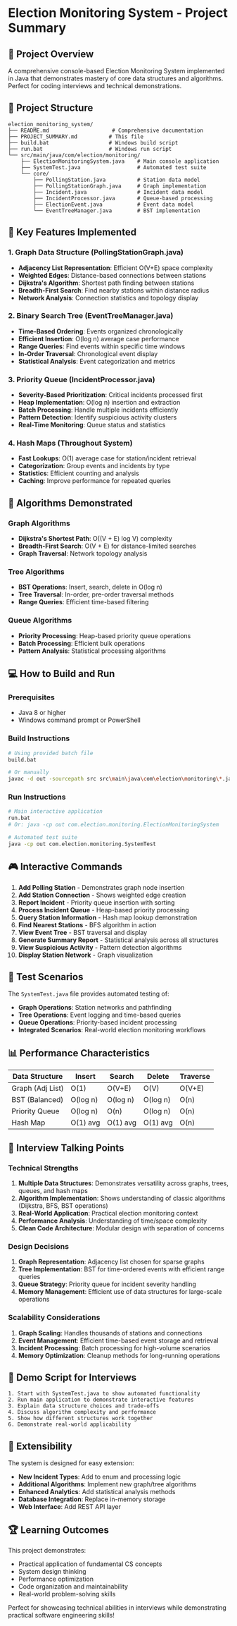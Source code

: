 # Election Monitoring System - Project Summary

## 🎯 Project Overview
A comprehensive console-based Election Monitoring System implemented in Java that demonstrates mastery of core data structures and algorithms. Perfect for coding interviews and technical demonstrations.

## 📁 Project Structure
```
election_monitoring_system/
├── README.md                    # Comprehensive documentation
├── PROJECT_SUMMARY.md          # This file
├── build.bat                   # Windows build script
├── run.bat                     # Windows run script
└── src/main/java/com/election/monitoring/
    ├── ElectionMonitoringSystem.java    # Main console application
    ├── SystemTest.java                  # Automated test suite
    └── core/
        ├── PollingStation.java          # Station data model
        ├── PollingStationGraph.java     # Graph implementation
        ├── Incident.java                # Incident data model
        ├── IncidentProcessor.java       # Queue-based processing
        ├── ElectionEvent.java           # Event data model
        └── EventTreeManager.java        # BST implementation
```

## 🚀 Key Features Implemented

### 1. Graph Data Structure (PollingStationGraph.java)
- **Adjacency List Representation**: Efficient O(V+E) space complexity
- **Weighted Edges**: Distance-based connections between stations
- **Dijkstra's Algorithm**: Shortest path finding between stations
- **Breadth-First Search**: Find nearby stations within distance radius
- **Network Analysis**: Connection statistics and topology display

### 2. Binary Search Tree (EventTreeManager.java)
- **Time-Based Ordering**: Events organized chronologically
- **Efficient Insertion**: O(log n) average case performance
- **Range Queries**: Find events within specific time windows
- **In-Order Traversal**: Chronological event display
- **Statistical Analysis**: Event categorization and metrics

### 3. Priority Queue (IncidentProcessor.java)
- **Severity-Based Prioritization**: Critical incidents processed first
- **Heap Implementation**: O(log n) insertion and extraction
- **Batch Processing**: Handle multiple incidents efficiently
- **Pattern Detection**: Identify suspicious activity clusters
- **Real-Time Monitoring**: Queue status and statistics

### 4. Hash Maps (Throughout System)
- **Fast Lookups**: O(1) average case for station/incident retrieval
- **Categorization**: Group events and incidents by type
- **Statistics**: Efficient counting and analysis
- **Caching**: Improve performance for repeated queries

## 🎯 Algorithms Demonstrated

### Graph Algorithms
- **Dijkstra's Shortest Path**: O((V + E) log V) complexity
- **Breadth-First Search**: O(V + E) for distance-limited searches
- **Graph Traversal**: Network topology analysis

### Tree Algorithms
- **BST Operations**: Insert, search, delete in O(log n)
- **Tree Traversal**: In-order, pre-order traversal methods
- **Range Queries**: Efficient time-based filtering

### Queue Algorithms
- **Priority Processing**: Heap-based priority queue operations
- **Batch Processing**: Efficient bulk operations
- **Pattern Analysis**: Statistical processing algorithms

## 💻 How to Build and Run

### Prerequisites
- Java 8 or higher
- Windows command prompt or PowerShell

### Build Instructions
```bash
# Using provided batch file
build.bat

# Or manually
javac -d out -sourcepath src src\main\java\com\election\monitoring\*.java src\main\java\com\election\monitoring\core\*.java
```

### Run Instructions
```bash
# Main interactive application
run.bat
# Or: java -cp out com.election.monitoring.ElectionMonitoringSystem

# Automated test suite
java -cp out com.election.monitoring.SystemTest
```

## 🎮 Interactive Commands

1. **Add Polling Station** - Demonstrates graph node insertion
2. **Add Station Connection** - Shows weighted edge creation
3. **Report Incident** - Priority queue insertion with sorting
4. **Process Incident Queue** - Heap-based priority processing
5. **Query Station Information** - Hash map lookup demonstration
6. **Find Nearest Stations** - BFS algorithm in action
7. **View Event Tree** - BST traversal and display
8. **Generate Summary Report** - Statistical analysis across all structures
9. **View Suspicious Activity** - Pattern detection algorithms
10. **Display Station Network** - Graph visualization

## 🧪 Test Scenarios

The `SystemTest.java` file provides automated testing of:
- **Graph Operations**: Station networks and pathfinding
- **Tree Operations**: Event logging and time-based queries
- **Queue Operations**: Priority-based incident processing
- **Integrated Scenarios**: Real-world election monitoring workflows

## 📊 Performance Characteristics

| Data Structure | Insert | Search | Delete | Traverse |
|---------------|--------|--------|--------|----------|
| Graph (Adj List) | O(1) | O(V+E) | O(V) | O(V+E) |
| BST (Balanced) | O(log n) | O(log n) | O(log n) | O(n) |
| Priority Queue | O(log n) | O(n) | O(log n) | O(n) |
| Hash Map | O(1) avg | O(1) avg | O(1) avg | O(n) |

## 🎯 Interview Talking Points

### Technical Strengths
1. **Multiple Data Structures**: Demonstrates versatility across graphs, trees, queues, and hash maps
2. **Algorithm Implementation**: Shows understanding of classic algorithms (Dijkstra, BFS, BST operations)
3. **Real-World Application**: Practical election monitoring context
4. **Performance Analysis**: Understanding of time/space complexity
5. **Clean Code Architecture**: Modular design with separation of concerns

### Design Decisions
1. **Graph Representation**: Adjacency list chosen for sparse graphs
2. **Tree Implementation**: BST for time-ordered events with efficient range queries
3. **Queue Strategy**: Priority queue for incident severity handling
4. **Memory Management**: Efficient use of data structures for large-scale operations

### Scalability Considerations
1. **Graph Scaling**: Handles thousands of stations and connections
2. **Event Management**: Efficient time-based event storage and retrieval
3. **Incident Processing**: Batch processing for high-volume scenarios
4. **Memory Optimization**: Cleanup methods for long-running operations

## 🎪 Demo Script for Interviews

```
1. Start with SystemTest.java to show automated functionality
2. Run main application to demonstrate interactive features
3. Explain data structure choices and trade-offs
4. Discuss algorithm complexity and performance
5. Show how different structures work together
6. Demonstrate real-world applicability
```

## 🎨 Extensibility

The system is designed for easy extension:
- **New Incident Types**: Add to enum and processing logic
- **Additional Algorithms**: Implement new graph/tree algorithms
- **Enhanced Analytics**: Add statistical analysis methods
- **Database Integration**: Replace in-memory storage
- **Web Interface**: Add REST API layer

## 🏆 Learning Outcomes

This project demonstrates:
- Practical application of fundamental CS concepts
- System design thinking
- Performance optimization
- Code organization and maintainability
- Real-world problem-solving skills

Perfect for showcasing technical abilities in interviews while demonstrating practical software engineering skills!